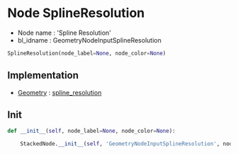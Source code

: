 # Node SplineResolution

- Node name : 'Spline Resolution'
- bl_idname : GeometryNodeInputSplineResolution


``` python
SplineResolution(node_label=None, node_color=None)
```
## Implementation

- [Geometry](/docs/GeoNodes/Geometry.md) : [spline_resolution](/docs/GeoNodes/Geometry.md#spline_resolution)

## Init

``` python
def __init__(self, node_label=None, node_color=None):

    StackedNode.__init__(self, 'GeometryNodeInputSplineResolution', node_label=node_label, node_color=node_color)
```
